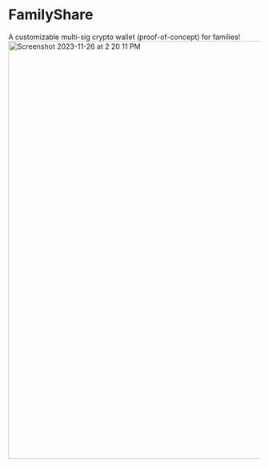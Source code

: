 # FamilyShare

A customizable multi-sig crypto wallet (proof-of-concept) for families!
<img width="836" alt="Screenshot 2023-11-26 at 2 20 11 PM" src="https://github.com/MattWong-ca/familyshare/assets/66754344/05ad916a-7b29-45f5-8a58-8d9f0b97a688">
